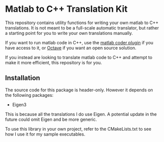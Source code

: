 # Matlab to C++ Translation Kit

This repository contains utility functions for writing your own matlab to C++ translations.
It is not meant to be a full-scale automatic translator, but rather a starting point for you to write your own translations manually.

If you want to run matlab code in C++, use the [matlab coder plugin](https://www.mathworks.com/help/coder/ug/cpp-code-generation.html) if you have access to it, 
or [Octave](https://docs.octave.org/interpreter/Standalone-Programs.html#Standalone-Programs) if you want an open source solution.

If you instead are looking to translate matlab code to C++ and attempt to make it more efficient, this repository is for you.

## Installation

The source code for this package is header-only. However it depends on the following packages:
- Eigen3

This is because all the translations I do use Eigen. A potential update in the future could omit Eigen and be more generic.

To use this library in your own project, refer to the CMakeLists.txt to see how I use it for my sample executables.